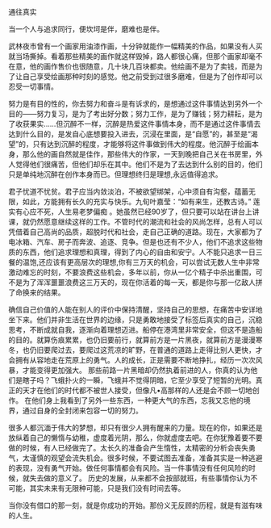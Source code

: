 通往真实

当一个人与追求同行，便坎坷是伴，磨难也是伴。

  武林夜市曾有一个画家用油漆作画，十分钟就能作一幅精美的作品，如果没有人买就当场撕掉。看着那些精美的画作就这样毁掉，路人都很心痛，但那个画家却毫不在意，他的画作售价也很随意，几十块几百块都卖。他绘画不是为了卖钱，而是为了让自己享受绘画那种时刻的感觉。他之前受到过很多磨难，但是为了创作却可以忍受一切事情。

  努力是有目的性的，你去努力和奋斗是有诉求的，是想通过这件事情达到另外一个目的——努力复习，是为了考出好分数；努力工作，是为了赚钱；努力耕耘，是为了收获果实……但沉醉不一样，沉醉是热爱这件事情本身，而不是通过这件事情去达到什么目的，是发自心底想要投入进去，沉浸在里面，是“自愿”的，甚至是“渴望”的，只有达到沉醉的程度，才能够将这件事做到伟大的程度。他沉醉于绘画本身，那么他的画自然就是佳作，那些伟大的作家，一天到晚把自己关在书房里，外人觉得他们很痛苦，但他们却乐在其中。他们不是为了去达到什么别的目的，他们只是单纯地沉醉在创作本身而已。但理想终归是理想,永远值得追求。

  君子忧道不忧贫。君子应当内敛淡泊，不被欲望绑架，心中须自有沟壑，蕴蓄无限，如此，方能拥有长久的充实与快乐。九旬叶嘉莹：“如有来生，还教古诗。” 莲实有心应不死，人生易老梦偏痴 。她虽然已经90岁了，但只要可以站在讲台上讲课，就仍然愿意继续这样的工作。不管时代的潮流和社会的风尚怎样，总有人可以凭借着自己高尚的品质，超脱时代和社会，走自己正确的道路。现在，大家都为了电冰箱、汽车、房子而奔波、追逐、竞争。但是也还有不少人，他们不追求这些物质的东西，他们追求理想和真理，得到了内心的自由和安宁。人不能只追求一日三餐的温饱,还应该有更高层次的理想,你有三万天的机会，可以尝试无数人生中非常激动难忘的时刻，不要浪费这些机会，多年以前，你从一亿个精子中杀出重围，可不是为了浑浑噩噩浪费这三万天的，现在你活着的每一天，都是你与那一亿敌人拼了命换来的结果。

  确信自己价值的人能在别人的评价中保持清醒，坚持自己的思想，在痛苦中安详地坐下来。他们并非生活在世界的边缘，只是勇敢地接受了标签后真实的自己，沉稳思考，不断成就自我，逐渐向着理想迈进。船停在港湾里非常安全，但这不是造船的目的。就算伤痕累累，也仍旧要前行，就算前方是一片黑夜，就算前方是漫漫寒冬，也仍旧要爬过去，要爬过这荒凉的旷野，在普通的道路上走得比别人更快，才会拥有从容地走在荒原上的勇气。人的成长，正是需要不断地挣扎，经历一次次风暴，才能变得更加强大。 那些前路一片黑暗却仍然执着前进的人，你真的认为他们是瞎子吗？飞蛾扑火的一瞬，飞蛾并不觉得阴暗，它至少享受了短暂的光明。真正的天才在他们的时代都不被世人接受，但像凡•高那样的人还是会不顾一切地创作。 在他们身上我看到了另外一些东西，一种更大气的东西，忘我又忘他的境界，通过自身的全封闭来包容一切的努力。

   很多人都沉湎于伟大的梦想，却只有很少人拥有醒来的力量。现在的你，如果还是放纵着自己的懒惰与幼稚，虚度着光阴，那么，你就虚度去吧。在你犹豫着要不要做的时候，有人已经做完了。太长久的准备会产生惰性，太精密的分析会丧失勇气，太谨慎的观望会流失机会。很多时候，不要试图去准备，准备其实是一种逃避的表现，没有勇气开始。做任何事情都会有风险。当一件事情没有任何风险的时候，就失去做的意义了。 历史的发展，从来都不会按部就班，有些事情你认为不可能，其实未来有无限种可能，只是我们没有时间去等。

  当你没有借口的那一刻，就是你成功的开始。那份义无反顾的历程，就是有滋有味的人生。
